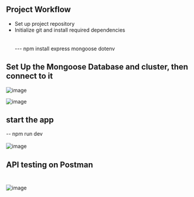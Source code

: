 ## Project Workflow
- Set up project repository
- Initialize git and install required dependencies <br><br>  
   --- npm install express mongoose dotenv

## Set Up the Mongoose Database and cluster, then connect to it

![image](https://github.com/user-attachments/assets/6bddf01a-b0e7-43e7-b1ce-0ff836523574)

![image](https://github.com/user-attachments/assets/125b9044-555e-4ec9-a6ec-4b8d700c93d5)

## start the app

   --  npm run dev <br> <br> 
![image](https://github.com/user-attachments/assets/01eb8a2c-7def-4e7f-861d-9b5c459fa718)

## API testing on Postman <br><br> 

![image](https://github.com/user-attachments/assets/04978be9-17d7-46ac-914e-1414b4389557)



